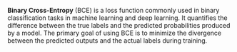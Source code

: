 **Binary Cross-Entropy** (BCE) is a loss function commonly used in binary classification tasks in machine learning and deep learning. It quantifies the difference between the true labels and the predicted probabilities produced by a model. The primary goal of using BCE is to minimize the divergence between the predicted outputs and the actual labels during training.

